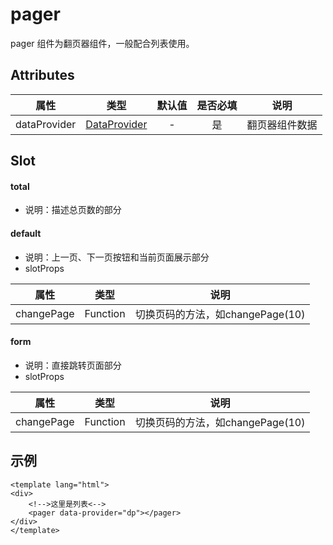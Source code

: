 # pager
pager 组件为翻页器组件，一般配合列表使用。

## Attributes
|属性|类型|默认值|是否必填|说明|
|:-:|:-:|:-:|:-:|:-:|
|dataProvider|[DataProvider](/api/DataProvider/)|-|是|翻页器组件数据|


## Slot
#### total
- 说明：描述总页数的部分

#### default
- 说明：上一页、下一页按钮和当前页面展示部分
- slotProps

|属性|类型|说明|
|:-:|:-:|:-:|
|changePage|Function|切换页码的方法，如changePage(10)|

#### form
- 说明：直接跳转页面部分
- slotProps

|属性|类型|说明|
|:-:|:-:|:-:|
|changePage|Function|切换页码的方法，如changePage(10)|


## 示例
```vue
<template lang="html">
<div>
    <!-->这里是列表<-->
    <pager data-provider="dp"></pager>
</div>
</template>
```
